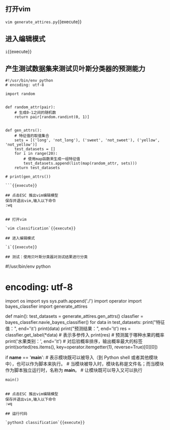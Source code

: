## 打开vim

`vim generate_attires.py`{{execute}}

## 进入编辑模式

`i`{{execute}}

## 产生测试数据集来测试贝叶斯分类器的预测能力
```
#!/usr/bin/env python
# encoding: utf-8

import random


def random_attr(pair):
    # 生成0-1之间的随机数
    return pair[random.randint(0, 1)]


def gen_attrs():
    # 特征值的取值集合
    sets = [('long', 'not_long'), ('sweet', 'not_sweet'), ('yellow', 'not_yellow')]
    test_datasets = []
    for i in range(20):
        # 使用map函数来生成一组特征值
        test_datasets.append(list(map(random_attr, sets)))
    return test_datasets

# print(gen_attrs())

```{{execute}}

## 点击ESC 推出vim编辑模型
保存并退出vim,输入以下命令 
:wq


## 打开vim

`vim classification`{{execute}}

## 进入编辑模式

`i`{{execute}}

## 测试：使用贝叶斯分类器对测试结果进行分类
```
#!/usr/bin/env python
# encoding: utf-8
import os
import sys
sys.path.append('./')
import operator
import bayes_classfier
import generate_attires


def main():
    test_datasets = generate_attires.gen_attrs()
    classfier = bayes_classfier.navie_bayes_classifier()
    for data in test_datasets:
        print("特征值：", end='\t')
        print(data)
        print("预测结果：", end='\t')
        res = classfier.get_label(*data)  # 表示多参传入
        print(res)  # 预测属于哪种水果的概率
        print('水果类别：', end='\t')
        # 对后验概率排序，输出概率最大的标签
        print(sorted(res.items(), key=operator.itemgetter(1), reverse=True)[0][0])


if __name__ == '__main__':
    # 表示模块既可以被导入（到 Python shell 或者其他模块中），也可以作为脚本来执行。
    # 当模块被导入时，模块名称是文件名；而当模块作为脚本独立运行时，名称为 __main__。
    # 让模块既可以导入又可以执行

    main()

```{{execute}}

## 点击ESC 推出vim编辑模型
保存并退出vim,输入以下命令 
:wq

## 运行代码

`python3 classification`{{execute}}
